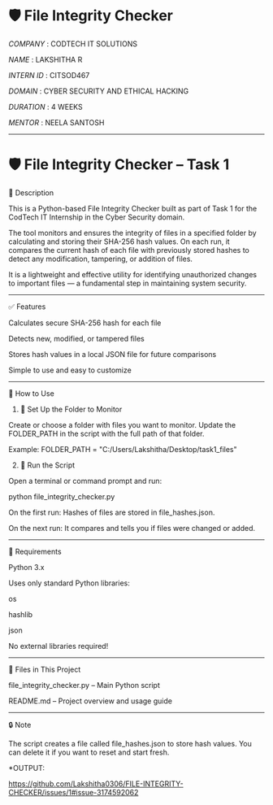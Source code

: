 # 🛡 File Integrity Checker 

*COMPANY* : CODTECH IT SOLUTIONS

*NAME* : LAKSHITHA R

*INTERN ID* : CITSOD467

*DOMAIN* : CYBER SECURITY AND ETHICAL HACKING 

*DURATION* : 4 WEEKS

*MENTOR* : NEELA SANTOSH

---

# 🛡 File Integrity Checker – Task 1

📌 Description

This is a Python-based File Integrity Checker built as part of Task 1 for the CodTech IT Internship in the Cyber Security domain.

The tool monitors and ensures the integrity of files in a specified folder by calculating and storing their SHA-256 hash values. On each run, it compares the current hash of each file with previously stored hashes to detect any modification, tampering, or addition of files.

It is a lightweight and effective utility for identifying unauthorized changes to important files — a fundamental step in maintaining system security.


---

✅ Features

Calculates secure SHA-256 hash for each file

Detects new, modified, or tampered files

Stores hash values in a local JSON file for future comparisons

Simple to use and easy to customize



---

🚀 How to Use

1. 📁 Set Up the Folder to Monitor

Create or choose a folder with files you want to monitor.
Update the FOLDER_PATH in the script with the full path of that folder.

Example:
FOLDER_PATH = "C:/Users/Lakshitha/Desktop/task1_files"

2. 🧪 Run the Script

Open a terminal or command prompt and run:

python file_integrity_checker.py

On the first run: Hashes of files are stored in file_hashes.json.

On the next run: It compares and tells you if files were changed or added.



---

🧩 Requirements

Python 3.x

Uses only standard Python libraries:

os

hashlib

json



No external libraries required!


---

📁 Files in This Project

file_integrity_checker.py – Main Python script

README.md – Project overview and usage guide



---

🔒 Note

The script creates a file called file_hashes.json to store hash values.
You can delete it if you want to reset and start fresh.

*OUTPUT:

https://github.com/Lakshitha0306/FILE-INTEGRITY-CHECKER/issues/1#issue-3174592062
